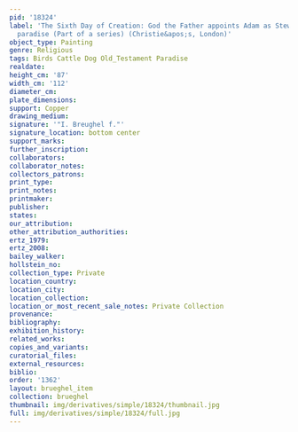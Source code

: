 ```yaml
---
pid: '18324'
label: 'The Sixth Day of Creation: God the Father appoints Adam as Steward over the
  paradise (Part of a series) (Christie&apos;s, London)'
object_type: Painting
genre: Religious
tags: Birds Cattle Dog Old_Testament Paradise
realdate: 
height_cm: '87'
width_cm: '112'
diameter_cm: 
plate_dimensions: 
support: Copper
drawing_medium: 
signature: '"I. Breughel f."'
signature_location: bottom center
support_marks: 
further_inscription: 
collaborators: 
collaborator_notes: 
collectors_patrons: 
print_type: 
print_notes: 
printmaker: 
publisher: 
states: 
our_attribution: 
other_attribution_authorities: 
ertz_1979: 
ertz_2008: 
bailey_walker: 
hollstein_no: 
collection_type: Private
location_country: 
location_city: 
location_collection: 
location_or_most_recent_sale_notes: Private Collection
provenance: 
bibliography: 
exhibition_history: 
related_works: 
copies_and_variants: 
curatorial_files: 
external_resources: 
biblio: 
order: '1362'
layout: brueghel_item
collection: brueghel
thumbnail: img/derivatives/simple/18324/thumbnail.jpg
full: img/derivatives/simple/18324/full.jpg
---
```

